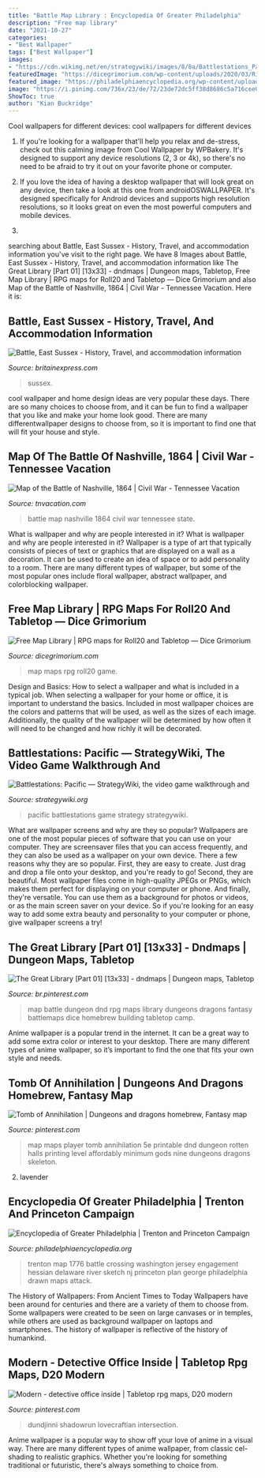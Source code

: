 ```yaml
---
title: "Battle Map Library : Encyclopedia Of Greater Philadelphia"
description: "Free map library"
date: "2021-10-27"
categories:
- "Best Wallpaper"
tags: ["Best Wallpaper"]
images:
- "https://cdn.wikimg.net/en/strategywiki/images/8/8a/Battlestations_Pacific_Windows_box.jpg"
featuredImage: "https://dicegrimorium.com/wp-content/uploads/2020/03/RiverCrossing3Thumb.jpg"
featured_image: "https://philadelphiaencyclopedia.org/wp-content/uploads/2014/12/battleoftrentonmap_loc-575x372.jpeg"
image: "https://i.pinimg.com/736x/23/de/72/23de72dc5ff38d8686c5a716cee055ee.jpg"
ShowToc: true
author: "Kian Buckridge"
---
```



Cool wallpapers for different devices:
cool wallpapers for different devices 

1. If you're looking for a wallpaper that'll help you relax and de-stress, check out this calming image from Cool Wallpaper by WPBakery. It's designed to support any device resolutions (2, 3 or 4k), so there's no need to be afraid to try it out on your favorite phone or computer.

2. If you love the idea of having a desktop wallpaper that will look great on any device, then take a look at this one from androidOSWALLPAPER. It's designed specifically for Android devices and supports high resolution resolutions, so it looks great on even the most powerful computers and mobile devices.

3.

	

		
searching about Battle, East Sussex - History, Travel, and accommodation information you've visit to the right page. We have 8 Images about Battle, East Sussex - History, Travel, and accommodation information like The Great Library [Part 01] [13x33] - dndmaps | Dungeon maps, Tabletop, Free Map Library | RPG maps for Roll20 and Tabletop — Dice Grimorium and also Map of the Battle of Nashville, 1864 | Civil War - Tennessee Vacation. Here it is:
		
    
## Battle, East Sussex - History, Travel, And Accommodation Information

<img loading=lazy src="https://www.britainexpress.com/images/attractions/editor3/Battle-001-12.jpg" onerror="this.onerror=null;this.src='https://tse2.mm.bing.net/th?id=OIP.UFrHByH2EBvHIRRFkCbS5AHaFV&amp;pid=15.1';" alt="Battle, East Sussex - History, Travel, and accommodation information">

_Source: britainexpress.com_

>sussex. 

	

cool wallpaper and home design ideas are very popular these days. There are so many choices to choose from, and it can be fun to find a wallpaper that you like and make your home look good. There are many differentwallpaper designs to choose from, so it is important to find one that will fit your house and style.

    
## Map Of The Battle Of Nashville, 1864 | Civil War - Tennessee Vacation

<img loading=lazy src="https://www.tnvacation.com/civil-war/lib/image/thumbs/----34268_1_760_10000.jpg" onerror="this.onerror=null;this.src='https://tse1.mm.bing.net/th?id=OIP.iNFytt3XQmj-Y98gmZkmTwHaLL&amp;pid=15.1';" alt="Map of the Battle of Nashville, 1864 | Civil War - Tennessee Vacation">

_Source: tnvacation.com_

>battle map nashville 1864 civil war tennessee state. 

	

What is wallpaper and why are people interested in it?
What is wallpaper and why are people interested in it?
Wallpaper is a type of art that typically consists of pieces of text or graphics that are displayed on a wall as a decoration. It can be used to create an idea of space or to add personality to a room. There are many different types of wallpaper, but some of the most popular ones include floral wallpaper, abstract wallpaper, and colorblocking wallpaper.

    
## Free Map Library | RPG Maps For Roll20 And Tabletop — Dice Grimorium

<img loading=lazy src="https://dicegrimorium.com/wp-content/uploads/2020/03/RiverCrossing3Thumb.jpg" onerror="this.onerror=null;this.src='https://tse1.mm.bing.net/th?id=OIP.XK48XaOpK9l3-8Oreyk3oQHaHa&amp;pid=15.1';" alt="Free Map Library | RPG maps for Roll20 and Tabletop — Dice Grimorium">

_Source: dicegrimorium.com_

>map maps rpg roll20 game. 

	

Design and Basics: How to select a wallpaper and what is included in a typical job.
When selecting a wallpaper for your home or office, it is important to understand the basics. Included in most wallpaper choices are the colors and patterns that will be used, as well as the sizes of each image. Additionally, the quality of the wallpaper will be determined by how often it will need to be changed and how richly it will be decorated.

    
## Battlestations: Pacific — StrategyWiki, The Video Game Walkthrough And

<img loading=lazy src="https://cdn.wikimg.net/en/strategywiki/images/8/8a/Battlestations_Pacific_Windows_box.jpg" onerror="this.onerror=null;this.src='https://tse2.mm.bing.net/th?id=OIP.YT0kJ7ru34sZrUBWPCVb9wHaKb&amp;pid=15.1';" alt="Battlestations: Pacific — StrategyWiki, the video game walkthrough and">

_Source: strategywiki.org_

>pacific battlestations game strategy strategywiki. 

	

What are wallpaper screens and why are they so popular?
Wallpapers are one of the most popular pieces of software that you can use on your computer. They are screensaver files that you can access frequently, and they can also be used as a wallpaper on your own device. There a few reasons why they are so popular. First, they are easy to create. Just drag and drop a file onto your desktop, and you're ready to go! Second, they are beautiful. Most wallpaper files come in high-quality JPEGs or PNGs, which makes them perfect for displaying on your computer or phone. And finally, they're versatile. You can use them as a background for photos or videos, or as the main screen saver on your device. So if you're looking for an easy way to add some extra beauty and personality to your computer or phone, give wallpaper screens a try!

    
## The Great Library [Part 01] [13x33] - Dndmaps | Dungeon Maps, Tabletop

<img loading=lazy src="https://i.pinimg.com/736x/23/de/72/23de72dc5ff38d8686c5a716cee055ee.jpg" onerror="this.onerror=null;this.src='https://tse2.mm.bing.net/th?id=OIP.W8gEzryukB4nc_ZzsrVxEAHaSy&amp;pid=15.1';" alt="The Great Library [Part 01] [13x33] - dndmaps | Dungeon maps, Tabletop">

_Source: br.pinterest.com_

>map battle dungeon dnd rpg maps library dungeons dragons fantasy battlemaps dice homebrew building tabletop camp. 

	

Anime wallpaper is a popular trend in the internet. It can be a great way to add some extra color or interest to your desktop. There are many different types of anime wallpaper, so it’s important to find the one that fits your own style and needs.

    
## Tomb Of Annihilation | Dungeons And Dragons Homebrew, Fantasy Map

<img loading=lazy src="https://i.pinimg.com/736x/53/ea/4d/53ea4dda3413d0d5501e1858a3371779.jpg" onerror="this.onerror=null;this.src='https://tse4.mm.bing.net/th?id=OIP.obt-X0Endqf2w1Jolah_lgHaFH&amp;pid=15.1';" alt="Tomb of Annihilation | Dungeons and dragons homebrew, Fantasy map">

_Source: pinterest.com_

>map maps player tomb annihilation 5e printable dnd dungeon rotten halls printing level affordably minimum gods nine dungeons dragons skeleton. 

	

2. lavender 

    
## Encyclopedia Of Greater Philadelphia | Trenton And Princeton Campaign

<img loading=lazy src="https://philadelphiaencyclopedia.org/wp-content/uploads/2014/12/battleoftrentonmap_loc-575x372.jpeg" onerror="this.onerror=null;this.src='https://tse1.mm.bing.net/th?id=OIP.28XWmHNEbuTK6f0HkIsmAwHaEy&amp;pid=15.1';" alt="Encyclopedia of Greater Philadelphia | Trenton and Princeton Campaign">

_Source: philadelphiaencyclopedia.org_

>trenton map 1776 battle crossing washington jersey engagement hessian delaware river sketch nj princeton plan george philadelphia drawn maps attack. 

	

The History of Wallpapers: From Ancient Times to Today
Wallpapers have been around for centuries and there are a variety of them to choose from. Some wallpapers were created to be seen on large canvases or in temples, while others are used as background wallpaper on laptops and smartphones. The history of wallpaper is reflective of the history of humankind.

    
## Modern - Detective Office Inside | Tabletop Rpg Maps, D20 Modern

<img loading=lazy src="https://i.pinimg.com/736x/b8/89/ac/b889ac1b0398e19c6beab04d81bf8429--mapping-software-detective.jpg" onerror="this.onerror=null;this.src='https://tse1.mm.bing.net/th?id=OIP._th_kXRVw-e5cOk5OKckvAHaIe&amp;pid=15.1';" alt="Modern - detective office inside | Tabletop rpg maps, D20 modern">

_Source: pinterest.com_

>dundjinni shadowrun lovecraftian intersection. 

	

Anime wallpaper is a popular way to show off your love of anime in a visual way. There are many different types of anime wallpaper, from classic cel-shading to realistic graphics. Whether you're looking for something traditional or futuristic, there's always something to choice from.

